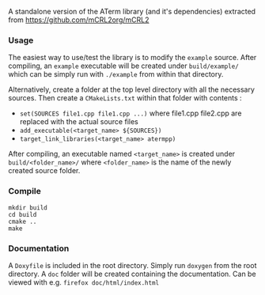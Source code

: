 A standalone version of the ATerm library (and it's dependencies) extracted from https://github.com/mCRL2org/mCRL2

### Usage

The easiest way to use/test the library is to modify the `example` source. After
compiling, an `example` executable will be created under `build/example/` which
can be simply run with `./example` from within that directory.

Alternatively, create a folder at the top level directory with all the necessary sources.
Then create a `CMakeLists.txt` within that folder with contents :

- `set(SOURCES file1.cpp file1.cpp ...)` where file1.cpp file2.cpp are replaced with the actual source files
- `add_executable(<target_name> ${SOURCES})`
- `target_link_libraries(<target_name> atermpp)`

After compiling, an executable named `<target_name>` is created under `build/<folder_name>/`
where `<folder_name>` is the name of the newly created source folder.

### Compile

```
mkdir build
cd build
cmake ..
make
````

### Documentation

A `Doxyfile` is included in the root directory. Simply run `doxygen` from the root
directory. A `doc` folder will be created containing the documentation. Can be viewed
with e.g. `firefox doc/html/index.html`
